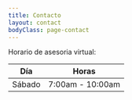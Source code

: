```yaml
---
title: Contacto
layout: contact
bodyClass: page-contact
---
```


Horario de asesoria virtual:

| Día      | Horas  |
| --------- | --------------- |
| Sábado | 7:00am - 10:00am |
